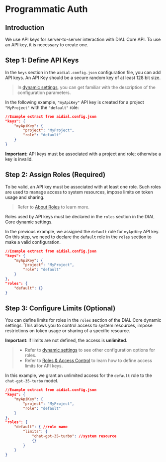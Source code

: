 # Programmatic Auth

## Introduction

We use API keys for server-to-server interaction with DIAL Core API. To use an API key, it is necessary to create one.

## Step 1: Define API Keys

In the `keys` section in the `aidial.config.json` configuration file, you can add API keys. An API Key should be a secure random key of at least 128 bit size.

> In [dynamic settings](https://github.com/epam/ai-dial-core?tab=readme-ov-file#dynamic-settings), you can get familiar with the description of the configuration parameters.

In the following example, `"myApiKey"` API key is created for a project `"MyProject"` with the `"default"` role:

```json
//Example extract from aidial.config.json
"keys": {
    "myApiKey": {
        "project": "MyProject",
        "role": "default"
    }
}
```

**Important:** API keys must be associated with a project and role; otherwise a key is invalid.

## Step 2: Assign Roles (Required)

To be valid, an API key must be associated with at least one role. Such roles are used to manage access to system resources, impose limits on token usage and sharing. 

> Refer to [About Roles](/docs/platform/3.core/2.access-control-intro.md#about-roles) to learn more.

Roles used by API keys must be declared in the `roles` section in the DIAL Core dynamic settings.

In the previous example, we assigned the `default` role for `myApiKey` API key. On this step, we need to declare the `default` role in the `roles` section to make a valid configuration. 

```json
//Example extract from aidial.config.json
"keys": {
    "myApiKey": {
        "project": "MyProject",
        "role": "default"
    }
},
"roles": {
    "default": {}
}
```

## Step 3: Configure Limits (Optional)

You can define limits for roles in the `roles` section of the DIAL Core dynamic settings. This allows you to control access to system resources, impose restrictions on token usage or sharing of a specific resource.

**Important**: if limits are not defined, the access is **unlimited**. 


> * Refer to [dynamic settings](https://github.com/epam/ai-dial-core?tab=readme-ov-file#dynamic-settings) to see other configuration options for roles.
> * Refer to [Roles & Access Control](/docs/tutorials/2.devops/2.auth-and-access-control/1.api-key-roles.md) to learn how to define access limits for API keys. 

In this example, we grant an unlimited access for the `default` role to the `chat-gpt-35-turbo` model. 

```json
//Example extract from aidial.config.json
"keys": {
    "myApiKey": {
        "project": "MyProject",
        "role": "default"
    }
},
"roles": {
    "default": { //role name
        "limits": {
            "chat-gpt-35-turbo": //system resource
            {}
        }
    }
}
```